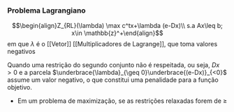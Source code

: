 
### Problema Lagrangiano
$$\begin{align}Z_{RL}(\lambda) \max c^tx+\lambda (e-Dx)\\ s.a Ax\leq b; x\in \mathbb{z}^+\end{align}$$
em que $\lambda$ é o [[Vetor]]  [[Multiplicadores de Lagrange]], que toma valores negativos 

Quando uma restrição do segundo conjunto não é respeitada, ou seja, $Dx>0$ e a parcela $\underbrace{\lambda}_{\geq 0}\underbrace{(e-Dx)}_{<0}$ assume um valor negativo, o que constitui uma penalidade para a função objetivo.



- Em um problema de  maximização, se as restrições relaxadas forem de $\geq$ 